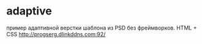 # adaptive

пример адаптивной верстки шаблона из PSD без фреймворков. HTML + CSS
http://progserg.dlinkddns.com:92/
